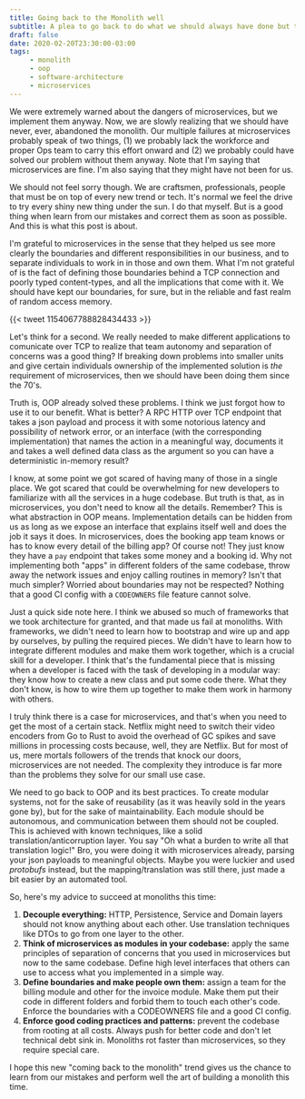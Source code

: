 ```yaml
---
title: Going back to the Monolith well
subtitle: A plea to go back to do what we should always have done but to do it right this time
draft: false
date: 2020-02-20T23:30:00-03:00
tags:
     - monolith
     - oop
     - software-architecture
     - microservices
---
```


We were extremely warned about the dangers of microservices, but we implement them anyway. Now, we are slowly realizing that we should have never, ever, abandoned the monolith. Our multiple failures at microservices probably speak of two things, (1) we probably lack the workforce and proper Ops team to carry this effort onward and (2) we probably could have solved our problem without them anyway. Note that I'm saying that microservices are fine. I'm also saying that they might have not been for us.

We should not feel sorry though. We are craftsmen, professionals, people that must be on top of every new trend or tech. It's normal we feel the drive to try every shiny new thing under the sun. I do that myself. But is a good thing when learn from our mistakes and correct them as soon as possible. And this is what this post is about.

I'm grateful to microservices in the sense that they helped us see more clearly the boundaries and different responsibilities in our business, and to separate individuals to work in in those and own them. What I'm not grateful of is the fact of defining those boundaries behind a TCP connection and poorly typed content-types, and all the implications that come with it. We should have kept our boundaries, for sure, but in the reliable and fast realm of random access memory.

{{< tweet 1154067788828434433 >}}

Let's think for a second. We really needed to make different applications to comunicate over TCP to realize that team autonomy and separation of concerns was a good thing? If breaking down problems into smaller units and give certain individuals ownership of the implemented solution is *the* requirement of microservices, then we should have been doing them since the 70's.

Truth is, OOP already solved these problems. I think we just forgot how to use it to our benefit. What is better? A RPC HTTP over TCP endpoint that takes a json payload and process it with some notorious latency and possibility of network error, or an interface (with the corresponding implementation) that names the action in a meaningful way, documents it and takes a well defined data class as the argument so you can have a deterministic in-memory result?

I know, at some point we got scared of having many of those in a single place. We got scared that could be overwhelming for new developers to familiarize with all the services in a huge codebase. But truth is that, as in microservices, you don't need to know all the details. Remember? This is what abstraction in OOP means. Implementation details can be hidden from us as long as we expose an interface that explains itself well and does the job it says it does. In microservices, does the booking app team knows or has to know every detail of the billing app? Of course not! They just know they have a `pay` endpoint that takes some money and a booking id. Why not implementing both "apps" in different folders of the same codebase, throw away the network issues and enjoy calling routines in memory? Isn't that much simpler? Worried about boundaries may not be respected? Nothing that a good CI config with a `CODEOWNERS` file feature cannot solve.

Just a quick side note here. I think we abused so much of frameworks that we took architecture for granted, and that made us fail at monoliths. With frameworks, we didn't need to learn how to bootstrap and wire up and app by ourselves, by pulling the required pieces. We didn't have to learn how to integrate different modules and make them work together, which is a crucial skill for a developer. I think that's the fundamental piece that is missing when a developer is faced with the task of developing in a modular way: they know how to create a new class and put some code there. What they don't know, is how to wire them up together to make them work in harmony with others.

I truly think there is a case for microservices, and that's when you need to get the most of a certain stack. Netflix might need to switch their video encoders from Go to Rust to avoid the overhead of GC spikes and save millions in processing costs because, well, they are Netflix. But for most of us, mere mortals followers of the trends that knock our doors, microservices are not needed. The complexity they introduce is far more than the problems they solve for our small use case.

We need to go back to OOP and its best practices. To create modular systems, not for the sake of reusability (as it was heavily sold in the years gone by), but for the sake of maintainability. Each module should be autonomous, and communication between them should not be coupled. This is achieved with known techniques, like a solid translation/anticorruption layer. You say "Oh what a burden to write all that translation logic!" Bro, you were doing it with microservices already, parsing your json payloads to meaningful objects. Maybe you were luckier and used *protobufs* instead, but the mapping/translation was still there, just made a bit easier by an automated tool.

So, here's my advice to succeed at monoliths this time:

1. **Decouple everything:** HTTP, Persistence, Service and Domain layers should not know anything about each other. Use translation techniques like DTOs to go from one layer to the other.
2. **Think of microservices as modules in your codebase:** apply the same principles of separation of concerns that you used in microservices but now to the same codebase. Define high level interfaces that others can use to access what you implemented in a simple way.
3. **Define boundaries and make people own them:** assign a team for the billing module and other for the invoice module. Make them put their code in different folders and forbid them to touch each other's code. Enforce the boundaries with a CODEOWNERS file and a good CI config.
4. **Enforce good coding practices and patterns:** prevent the codebase from rooting at all costs. Always push for better code and don't let technical debt sink in. Monoliths rot faster than microservices, so they require special care.

I hope this new "coming back to the monolith" trend gives us the chance to learn from our mistakes and perform well the art of building a monolith this time.